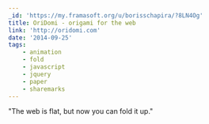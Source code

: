 ```yaml
---
_id: 'https://my.framasoft.org/u/borisschapira/?8LN4Og'
title: OriDomi - origami for the web
link: 'http://oridomi.com'
date: '2014-09-25'
tags:
    - animation
    - fold
    - javascript
    - jquery
    - paper
    - sharemarks
---
```


<div class="markdown"><p>&quot;The web is flat, but now you can fold it up.&quot;
</p></div>
